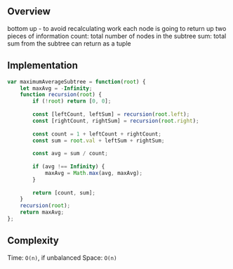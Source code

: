 ## Overview
bottom up - to avoid recalculating work 
each node is going to return up two pieces of information
    count: total number of nodes in the subtree
       sum: total sum from the subtree 
    can return as a tuple 

## Implementation
```js
var maximumAverageSubtree = function(root) {
    let maxAvg = -Infinity; 
    function recursion(root) {
        if (!root) return [0, 0]; 
        
        const [leftCount, leftSum] = recursion(root.left); 
        const [rightCount, rightSum] = recursion(root.right); 
        
        const count = 1 + leftCount + rightCount; 
        const sum = root.val + leftSum + rightSum; 
        
        const avg = sum / count; 
        
        if (avg !== Infinity) {
            maxAvg = Math.max(avg, maxAvg);
        }
        
        return [count, sum];
    }
    recursion(root); 
    return maxAvg; 
};
```

## Complexity
Time: `O(n)`, if unbalanced 
Space: `O(n)`